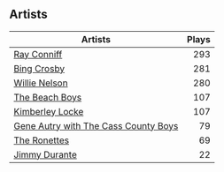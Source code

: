 ## Artists
Artists | Plays 
----- | -----: 
[Ray Conniff](/artists/ray-conniff-104848) | 293
[Bing Crosby](/artists/bing-crosby-1864) | 281
[Willie Nelson](/artists/willie-nelson-631) | 280
[The Beach Boys](/artists/the-beach-boys-3455) | 107
[Kimberley Locke](/artists/kimberley-locke-122102) | 107
[Gene Autry with The Cass County Boys](/artists/gene-autry-with-the-cass-county-boys-120868) | 79
[The Ronettes](/artists/the-ronettes-89545) | 69
[Jimmy Durante](/artists/jimmy-durante-13750) | 22

